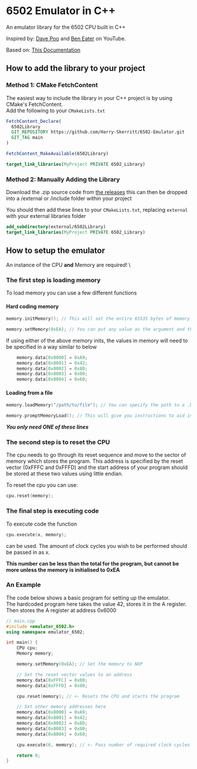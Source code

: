 # 6502 Emulator in C++

An emulator library for the 6502 CPU built in C++

Inspired by: [Dave Poo](https://www.youtube.com/watch?v=qJgsuQoy9bc&list=PLLwK93hM93Z13TRzPx9JqTIn33feefl37&pp=0gcJCV8EOCosWNin)
and [Ben Eater](https://www.youtube.com/playlist?list=PLowKtXNTBypFbtuVMUVXNR0z1mu7dp7eH)
on YouTube.

Based on: [This Documentation](http://www.6502.org/users/obelisk/)

## How to add the library to your project
### Method 1: CMake FetchContent 
The easiest way to include the library in your C++ project is by using CMake's FetchContent.\
Add the following to your `CMakeLists.txt`
```cmake
FetchContent_Declare(
  6502Library
  GIT_REPOSITORY https://github.com/Harry-Skerritt/6502-Emulator.git
  GIT_TAG main
)

FetchContent_MakeAvailable(6502Library)

target_link_libraries(MyProject PRIVATE 6502_Library)
```

### Method 2: Manually Adding the Library
Download the .zip source code from [the releases](https://github.com/Harry-Skerritt/6502-Emulator/releases/tag/v1.0.0)
this can then be dropped into a /external or /include folder within your project

You should then add these lines to your `CMakeLists.txt`, replacing `external` with your external libraries folder
```cmake
add_subdirectory(external/6502Library)
target_link_libraries(MyProject PRIVATE 6502_Library)
```

## How to setup the emulator
An instance of the CPU **and** Memory are required! \

### The first step is loading memory
To load memory you can use a few different functions

#### Hard coding memory
```c++
memory.initMemory(); // This will set the entire 65535 bytes of memory to 0x00
```

```c++
memory.setMemory(0xEA); // You can put any value as the argument and the entire 65535 bytes of memory will be set to that value
```

If using either of the above memory inits, the values in memory will need to be specified in a way similar to below
```c++
    memory.data[0x8000] = 0xA9;
    memory.data[0x8001] = 0x42;
    memory.data[0x8002] = 0x8D;
    memory.data[0x8003] = 0x00;
    memory.data[0x8004] = 0x60;
```


#### Loading from a file
```c++
memory.loadMemory("/path/to/file"); // You can specify the path to a .bin file which will be loaded into memory
```

```c++
memory.promptMemoryLoad(); // This will give you instructions to aid in memory setting within the console
```
***You only need ONE of these lines***


### The second step is to reset the CPU
The cpu needs to go through its reset sequence and move to the sector of memory which stores the program. 
This address is specified by the reset vector (0xFFFC and 0xFFFD) and the start address of your program should be stored at these two values using little endian.

To reset the cpu you can use:
``` c++
cpu.reset(memory);
```

### The final step is executing code
To execute code the function
```c++
cpu.execute(x, memory);
```
can be used.
The amount of clock cycles you wish to be performed should be passed in as x.

**This number can be less than the total for the program, but cannot be more unless the memory is initialised to 0xEA**


### An Example
The code below shows a basic program for setting up the emulator. \
The hardcoded program here takes the value 42, stores it in the A register. Then stores the A register at address 0x6000

```c++
// main.cpp
#include <emulator_6502.h>
using namespace emulator_6502;

int main() {
    CPU cpu;
    Memory memory;

    memory.setMemory(0xEA); // Set the memory to NOP

    // Set the reset vector values to an address
    memory.data[0xFFFC] = 0x00;
    memory.data[0xFFFD] = 0x80;

    cpu.reset(memory); // <- Resets the CPU and starts the program

    // Set other memory addresses here
    memory.data[0x8000] = 0xA9;
    memory.data[0x8001] = 0x42;
    memory.data[0x8002] = 0x8D;
    memory.data[0x8003] = 0x00;
    memory.data[0x8004] = 0x60;

    cpu.execute(6, memory); // <- Pass number of required clock cycles (6 here)

    return 0;
}